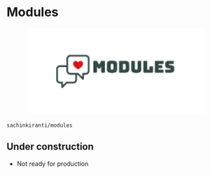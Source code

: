 # Modules

<p align="center"><a href="https://raisachin.com.np" target="_blank"><img src="./art/logo.png" width="400"></a></p>

`sachinkiranti/modules`

## Under construction

- Not ready for production 
